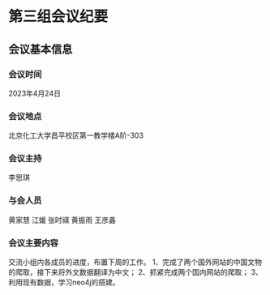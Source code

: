 # 第三组会议纪要
## 会议基本信息
### 会议时间
2023年4月24日
### 会议地点
北京化工大学昌平校区第一教学楼A阶-303
### 会议主持
李思琪
### 与会人员
黄家慧 江媛 张时祺 黄振雨 王彦鑫
### 会议主要内容
交流小组内各成员的进度，布置下周的工作。
1、完成了两个国外网站的中国文物的爬取，接下来将外文数据翻译为中文；
2、抓紧完成两个国内网站的爬取；
3、利用现有数据，学习neo4j的搭建。
